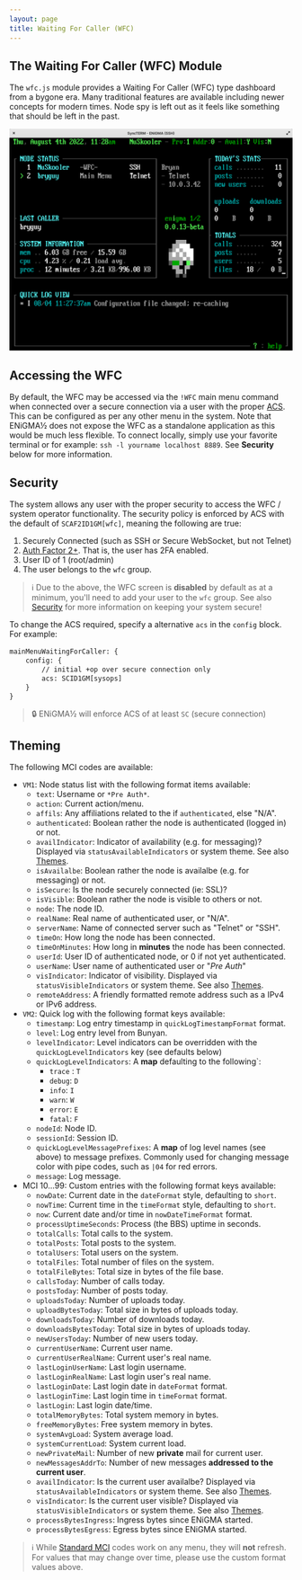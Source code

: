 ```yaml
---
layout: page
title: Waiting For Caller (WFC)
---
```

## The Waiting For Caller (WFC) Module
The `wfc.js` module provides a Waiting For Caller (WFC) type dashboard from a bygone era. Many traditional features are available including newer concepts for modern times. Node spy is left out as it feels like something that should be left in the past.

![WFC](../../assets/images/wfc.png)<br/>

## Accessing the WFC
By default, the WFC may be accessed via the `!WFC` main menu command when connected over a secure connection via a user with the proper [ACS](../configuration/acs.md). This can be configured as per any other menu in the system. Note that ENiGMA½ does not expose the WFC as a standalone application as this would be much less flexible. To connect locally, simply use your favorite terminal or for example: `ssh -l yourname localhost 8889`. See **Security** below for more information.

## Security
The system allows any user with the proper security to access the WFC / system operator functionality. The security policy is enforced by ACS with the default of `SCAF2ID1GM[wfc]`, meaning the following are true:

1. Securely Connected (such as SSH or Secure WebSocket, but not Telnet)
2. [Auth Factor 2+](modding/user-2fa-otp-config.md). That is, the user has 2FA enabled.
3. User ID of 1 (root/admin)
4. The user belongs to the `wfc` group.

> :information_source: Due to the above, the WFC screen is **disabled** by default as at a minimum, you'll need to add your user to the `wfc` group. See also [Security](../configuration/security.md) for more information on keeping your system secure!

To change the ACS required, specify a alternative `acs` in the `config` block. For example:
```hjson
mainMenuWaitingForCaller: {
    config: {
        // initial +op over secure connection only
        acs: SCID1GM[sysops]
    }
}
```

> :lock: ENiGMA½ will enforce ACS of at least `SC` (secure connection)

## Theming
The following MCI codes are available:
* `VM1`: Node status list with the following format items available:
    * `text`: Username or `*Pre Auth*`.
    * `action`: Current action/menu.
    * `affils`: Any affiliations related to the if `authenticated`, else "N/A".
    * `authenticated`: Boolean rather the node is authenticated (logged in) or not.
    * `availIndicator`: Indicator of availability (e.g. for messaging)? Displayed via `statusAvailableIndicators` or system theme. See also [Themes](../art/themes.md).
    * `isAvailalbe`: Boolean rather the node is availalbe (e.g. for messaging) or not.
    * `isSecure`: Is the node securely connected (ie: SSL)?
    * `isVisible`: Boolean rather the node is visible to others or not.
    * `node`: The node ID.
    * `realName`: Real name of authenticated user, or "N/A".
    * `serverName`: Name of connected server such as "Telnet" or "SSH".
    * `timeOn`: How long the node has been connected.
    * `timeOnMinutes`: How long in **minutes** the node has been connected.
    * `userId`: User ID of authenticated node, or 0 if not yet authenticated.
    * `userName`: User name of authenticated user or "*Pre Auth*"
    * `visIndicator`: Indicator of visibility. Displayed via `statusVisibleIndicators` or system theme. See also [Themes](../art/themes.md).
    * `remoteAddress`: A friendly formatted remote address such as a IPv4 or IPv6 address.
* `VM2`: Quick log with the following format keys available:
    * `timestamp`: Log entry timestamp in `quickLogTimestampFormat` format.
    * `level`: Log entry level from Bunyan.
    * `levelIndicator`: Level indicators can be overridden with the `quickLogLevelIndicators` key (see defaults below)
    * `quickLogLevelIndicators`: A **map** defaulting to the following`:
        * `trace` : `T`
        * `debug`: `D`
        * `info`: `I`
        * `warn`: `W`
        * `error`: `E`
        * `fatal`: `F`
    * `nodeId`: Node ID.
    * `sessionId`: Session ID.
    * `quickLogLevelMessagePrefixes`: A **map** of log level names (see above) to message prefixes. Commonly used for changing message color with pipe codes, such as `|04` for red errors.
    * `message`: Log message.
* MCI 10...99: Custom entries with the following format keys available:
    * `nowDate`: Current date in the `dateFormat` style, defaulting to `short`.
    * `nowTime`: Current time in the `timeFormat` style, defaulting to `short`.
    * `now`: Current date and/or time in `nowDateTimeFormat` format.
    * `processUptimeSeconds`: Process (the BBS) uptime in seconds.
    * `totalCalls`: Total calls to the system.
    * `totalPosts`: Total posts to the system.
    * `totalUsers`: Total users on the system.
    * `totalFiles`: Total number of files on the system.
    * `totalFileBytes`: Total size in bytes of the file base.
    * `callsToday`: Number of calls today.
    * `postsToday`: Number of posts today.
    * `uploadsToday`: Number of uploads today.
    * `uploadBytesToday`: Total size in bytes of uploads today.
    * `downloadsToday`: Number of downloads today.
    * `downloadsBytesToday`: Total size in bytes of uploads today.
    * `newUsersToday`: Number of new users today.
    * `currentUserName`: Current user name.
    * `currentUserRealName`: Current user's real name.
    * `lastLoginUserName`: Last login username.
    * `lastLoginRealName`: Last login user's real name.
    * `lastLoginDate`: Last login date in `dateFormat` format.
    * `lastLoginTime`: Last login time in `timeFormat` format.
    * `lastLogin`: Last login date/time.
    * `totalMemoryBytes`: Total system memory in bytes.
    * `freeMemoryBytes`: Free system memory in bytes.
    * `systemAvgLoad`: System average load.
    * `systemCurrentLoad`: System current load.
    * `newPrivateMail`: Number of new **private** mail for current user.
    * `newMessagesAddrTo`: Number of new messages **addressed to the current user**.
    * `availIndicator`: Is the current user availalbe? Displayed via `statusAvailableIndicators` or system theme. See also [Themes](../art/themes.md).
    * `visIndicator`: Is the current user visible? Displayed via `statusVisibleIndicators` or system theme. See also [Themes](../art/themes.md).
    * `processBytesIngress`: Ingress bytes since ENiGMA started.
    * `processBytesEgress`: Egress bytes since ENiGMA started.


> :information_source: While [Standard MCI](../art/mci.md) codes work on any menu, they will **not** refresh. For values that may change over time, please use the custom format values above.